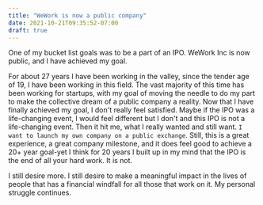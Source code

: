 ```yaml
---
title: "WeWork is now a public company"
date: 2021-10-21T09:35:52-07:00
draft: true
---
```



One of my bucket list goals was to be a part of an IPO. WeWork Inc is now public, and I have achieved my goal.

For about 27 years I have been working in the valley, since the tender age of 19, I have been working in this field. The vast majority of this time has been working for startups, with my goal of moving the needle to do my part to make the collective dream of a public company a reality. Now that I have finally achieved my goal, I don't really feel satisfied. Maybe if the IPO was a life-changing event, I would feel different but I don't and this IPO is not a life-changing event. Then it hit me, what I really wanted and still want. `I want to launch my own company on a public exchange`. Still, this is a great experience, a great company milestone, and it does feel good to achieve a 20+ year goal-yet I think for 20 years I built up in my mind that the IPO is the end of all your hard work. It is not. 

I still desire more. I still desire to make a meaningful impact in the lives of people that has a financial windfall for all those that work on it. My personal struggle continues.

